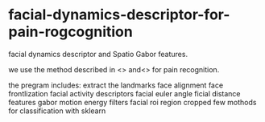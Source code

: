 # facial-dynamics-descriptor-for-pain-rogcognition
facial dynamics descriptor and Spatio Gabor features.

we use the method described in <<Automatic Pain Assessment with Facial Activity Descriptors>> and<<Facial expression recognition using gabor motion energy filters>> for pain recognition. 
 
the pregram includes:
  extract the landmarks
  face alignment
  face frontlization
  facial activity descriptors
  facial euler angle
  ficial distance features
  gabor motion energy filters
  facial roi region cropped 
  few mothods for classification with sklearn
